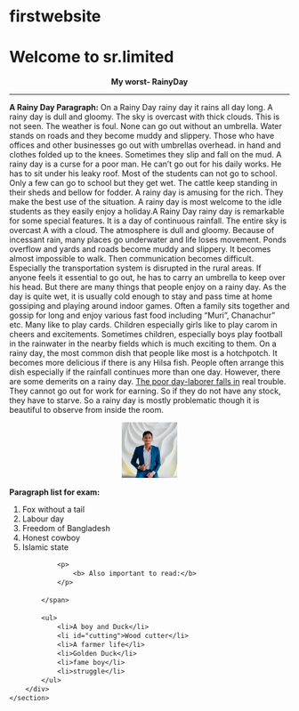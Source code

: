 # firstwebsite
<!DOCTYPE html>
<html lang="en">

<head>
    <meta charset="UTF-8">
    <meta http-equiv="X-UA-Compatible" content="IE=edge">
    <meta name="viewport" content="width=device-width, initial-scale=1.0">
    <title>My-first website</title>
    <link rel="shortcut icon" href="KFC.ico" type="image/x-icon">
    <link rel="stylesheet" href="css/main.css">
</head>

<body>
    <h1>Welcome to sr.limited</h1>
    <section>
        <strong>
            <div style="text-align:center;">My worst- RainyDay</div>
        </strong>
        <hr>
        <p>
            <b>A Rainy Day Paragraph:</b>
            On a Rainy Day rainy day it rains all day long. A rainy day is dull and
            gloomy.
            The
            sky is overcast with thick clouds. This is not seen. The weather is foul. None can go out without an
            umbrella. Water stands on roads and they become muddy and slippery. Those who have offices and other
            businesses go out with umbrellas overhead. in hand and clothes folded up to the knees. Sometimes they slip
            and fall on the mud. A rainy day is a curse for a poor man. He can’t go out for his daily works. He has to
            sit under his leaky roof. Most of the students can not go to school. Only a few can go to school but they
            get wet. The cattle keep standing in their sheds and bellow for fodder. A rainy day is amusing for the rich.
            They make the best use of the situation. A rainy day is most welcome to the idle students as they easily
            enjoy a holiday.A Rainy Day rainy day is remarkable for some special features. It is a day of continuous
            rainfall. The entire sky is overcast A with a cloud. The atmosphere is dull and gloomy. Because of incessant
            rain, many places go underwater and life loses movement. Ponds overflow and yards and roads become muddy and
            slippery. It becomes almost impossible to walk. Then communication becomes difficult. Especially the
            transportation system is disrupted in the rural areas. If anyone feels it essential to go out, he has to
            carry an umbrella to keep over his head. But there are many things that people enjoy on a rainy day. As the
            day is quite wet, it is usually cold enough to stay and pass time at home gossiping and playing around
            indoor games. Often a family sits together and gossip for long and enjoy various fast food including “Muri”,
            Chanachur” etc. Many like to play cards. Children especially girls like to play carom in cheers and
            excitements. Sometimes children, especially boys play football in the rainwater in the nearby fields which
            is much exciting to them. On a rainy day, the most common dish that people like most is a hotchpotch. It
            becomes more delicious if there is any Hilsa fish. People often arrange this dish especially if the rainfall
            continues more than one day. However, there are some demerits on a rainy day. <a href="https://amazon.com"
                target="_parent">The poor day-laborer falls in</a>
            real trouble. They cannot go out for work for earning. So if they do not have any stock, they have to
            starve. So a rainy day is mostly problematic though it is beautiful to observe from inside the room.
        </p>
        <div style="text-align:center;">
            <img src="sadi.jpg" alt="" width="100">
        </div>
    </section>
    <section>
        <div>
            <p>
                <b>Paragraph list for exam:</b>
            </p>
            <ol>
                <li>Fox without a tail</li>
                <li>Labour day</li>
                <li>Freedom of Bangladesh</li>
                <li>Honest cowboy</li>
                <li>Islamic state</li>
            </ol>
            <span>

                <p>
                    <b> Also important to read:</b>
                </p>

            </span>

            <ul>
                <li>A boy and Duck</li>
                <li id="cutting">Wood cutter</li>
                <li>A farmer life</li>
                <li>Golden Duck</li>
                <li>fame boy</li>
                <li>struggle</li>
            </ul>
        </div>
    </section>
</body>

</html>
